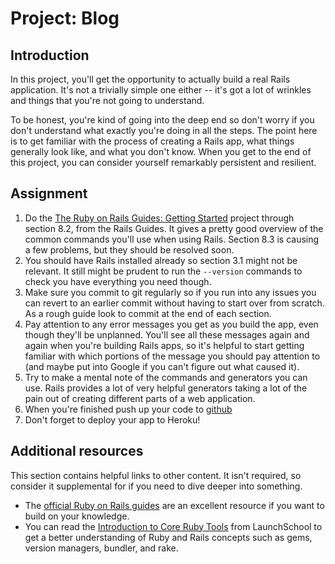 # Project: Blog

## Introduction

In this project, you'll get the opportunity to actually build a real Rails application. It's not a trivially simple one either -- it's got a lot of wrinkles and things that you're not going to understand.

To be honest, you're kind of going into the deep end so don't worry if you don't understand what exactly you're doing in all the steps. The point here is to get familiar with the process of creating a Rails app, what things generally look like, and what you don't know. When you get to the end of this project, you can consider yourself remarkably persistent and resilient.

## Assignment

1. Do the [The Ruby on Rails Guides: Getting Started](http://guides.rubyonrails.org/getting_started.html) project through section 8.2, from the Rails Guides. It gives a pretty good overview of the common commands you'll use when using Rails. Section 8.3 is causing a few problems, but they should be resolved soon.
2. You should have Rails installed already so section 3.1 might not be relevant. It still might be prudent to run the `--version` commands to check you have everything you need though.
3. Make sure you commit to git regularly so if you run into any issues you can revert to an earlier commit without having to start over from scratch. As a rough guide look to commit at the end of each section.
4. Pay attention to any error messages you get as you build the app, even though they'll be unplanned.  You'll see all these messages again and again when you're building Rails apps, so it's helpful to start getting familiar with which portions of the message you should pay attention to \(and maybe put into Google if you can't figure out what caused it\).
5. Try to make a mental note of the commands and generators you can use. Rails provides a lot of very helpful generators taking a lot of the pain out of creating different parts of a web application.
6. When you're finished push up your code to [github](https://github.com/)
7. Don't forget to deploy your app to Heroku!

## Additional resources

This section contains helpful links to other content. It isn't required, so consider it supplemental for if you need to dive deeper into something.

* The [official Ruby on Rails guides](http://guides.rubyonrails.org/) are an excellent resource if you want to build on your knowledge.
* You can read the [Introduction to Core Ruby Tools](https://launchschool.com/books/core_ruby_tools/read/introduction) from LaunchSchool to get a better understanding of Ruby and Rails concepts such as gems, version managers, bundler, and rake.

